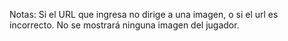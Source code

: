 Notas: Si el URL que ingresa no dirige a una imagen, o si el url es incorrecto. No se mostrará ninguna imagen del jugador.
